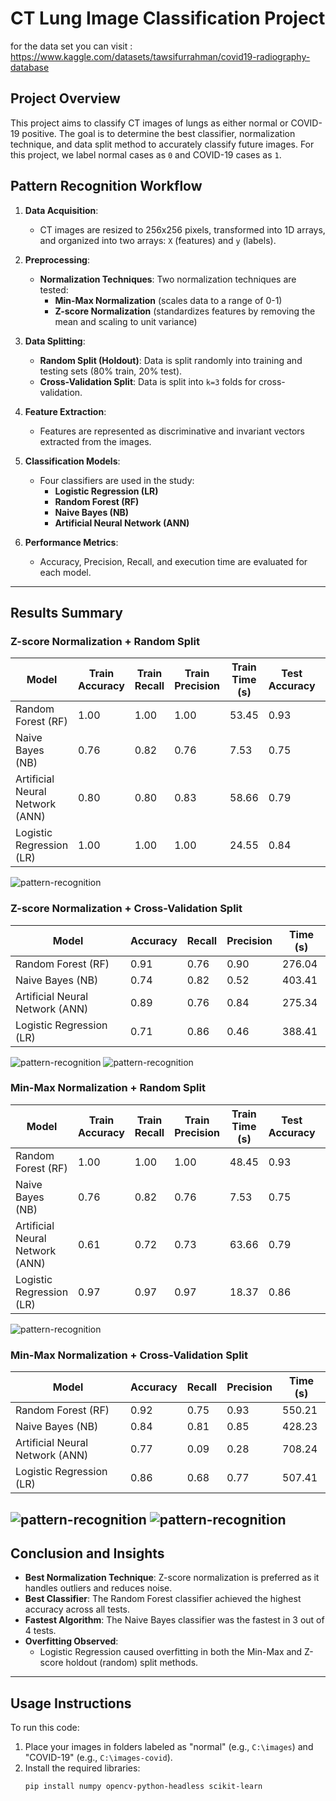 # CT Lung Image Classification Project
for the data set you can visit : https://www.kaggle.com/datasets/tawsifurrahman/covid19-radiography-database

## Project Overview
This project aims to classify CT images of lungs as either normal or COVID-19 positive. The goal is to determine the best classifier, normalization technique, and data split method to accurately classify future images. For this project, we label normal cases as `0` and COVID-19 cases as `1`.

## Pattern Recognition Workflow

1. **Data Acquisition**:
   - CT images are resized to 256x256 pixels, transformed into 1D arrays, and organized into two arrays: `X` (features) and `y` (labels).
   
2. **Preprocessing**:
   - **Normalization Techniques**: Two normalization techniques are tested:
     - **Min-Max Normalization** (scales data to a range of 0-1)
     - **Z-score Normalization** (standardizes features by removing the mean and scaling to unit variance)

3. **Data Splitting**:
   - **Random Split (Holdout)**: Data is split randomly into training and testing sets (80% train, 20% test).
   - **Cross-Validation Split**: Data is split into `k=3` folds for cross-validation.

4. **Feature Extraction**:
   - Features are represented as discriminative and invariant vectors extracted from the images.

5. **Classification Models**:
   - Four classifiers are used in the study:
     - **Logistic Regression (LR)**
     - **Random Forest (RF)**
     - **Naive Bayes (NB)**
     - **Artificial Neural Network (ANN)**

6. **Performance Metrics**:
   - Accuracy, Precision, Recall, and execution time are evaluated for each model.

---

## Results Summary

### Z-score Normalization + Random Split

| Model      | Train Accuracy | Train Recall | Train Precision | Train Time (s) | Test Accuracy | Test Recall | Test Precision | Test Time (s) |
|------------|----------------|--------------|-----------------|----------------|---------------|-------------|----------------|---------------|
| Random Forest (RF) | 1.00           | 1.00         | 1.00            | 53.45          | 0.93          | 0.93         | 0.93           | 1.99          |
| Naive Bayes (NB)   | 0.76           | 0.82         | 0.76            | 7.53           | 0.75          | 0.75         | 0.82           | 2.25          |
| Artificial Neural Network (ANN) | 0.80           | 0.80         | 0.83            | 58.66          | 0.79          | 0.79         | 0.84           | 6.81          |
| Logistic Regression (LR) | 1.00           | 1.00         | 1.00            | 24.55          | 0.84          | 0.84         | 0.88           | 1.79          |

![pattern-recognition](https://github.com/adham-labeb/pattern-recognition-techniques-to-diagnosis-COVID-19-patients-/blob/main/Algorithm%20name%20%20Z-score%20normalization%20%2B%20random%20split.png)
### Z-score Normalization + Cross-Validation Split

| Model      | Accuracy | Recall  | Precision | Time (s) |
|------------|----------|---------|-----------|----------|
| Random Forest (RF) | 0.91     | 0.76    | 0.90      | 276.04   |
| Naive Bayes (NB)   | 0.74     | 0.82    | 0.52      | 403.41   |
| Artificial Neural Network (ANN) | 0.89     | 0.76    | 0.84      | 275.34   |
| Logistic Regression (LR) | 0.71     | 0.86    | 0.46      | 388.41   |

![pattern-recognition](https://github.com/adham-labeb/pattern-recognition-techniques-to-diagnosis-COVID-19-patients-/blob/main/Algorithm%20name%20%20Z-score%20normalization%20%2B%20Cross%20validation%20split.png)
![pattern-recognition](https://github.com/adham-labeb/pattern-recognition-techniques-to-diagnosis-COVID-19-patients-/blob/main/Algorithm%20name%20%20Z-score%20normalization%20%2B%20Cross%20validation%20split%202.png)
### Min-Max Normalization + Random Split

| Model      | Train Accuracy | Train Recall | Train Precision | Train Time (s) | Test Accuracy | Test Recall | Test Precision | Test Time (s) |
|------------|----------------|--------------|-----------------|----------------|---------------|-------------|----------------|---------------|
| Random Forest (RF) | 1.00           | 1.00         | 1.00            | 48.45          | 0.93          | 0.93         | 0.93           | 1.99          |
| Naive Bayes (NB)   | 0.76           | 0.82         | 0.76            | 7.53           | 0.75          | 0.75         | 0.82           | 2.25          |
| Artificial Neural Network (ANN) | 0.61           | 0.72         | 0.73            | 63.66          | 0.79          | 0.79         | 0.84           | 6.81          |
| Logistic Regression (LR) | 0.97           | 0.97         | 0.97            | 18.37          | 0.86          | 0.86         | 0.88           | 1.62          |

![pattern-recognition](https://github.com/adham-labeb/pattern-recognition-techniques-to-diagnosis-COVID-19-patients-/blob/main/Algorithm%20name%20%20min%20-%20max%20normalization%20%2B%20random%20split%20.png)
### Min-Max Normalization + Cross-Validation Split

| Model      | Accuracy | Recall  | Precision | Time (s) |
|------------|----------|---------|-----------|----------|
| Random Forest (RF) | 0.92     | 0.75    | 0.93      | 550.21   |
| Naive Bayes (NB)   | 0.84     | 0.81    | 0.85      | 428.23   |
| Artificial Neural Network (ANN) | 0.77     | 0.09    | 0.28      | 708.24   |
| Logistic Regression (LR) | 0.86     | 0.68    | 0.77      | 507.41   |

![pattern-recognition](https://github.com/adham-labeb/pattern-recognition-techniques-to-diagnosis-COVID-19-patients-/blob/main/Algorithm%20name%20%20min%20max%20normalization%20%2B%20Cross%20validation%20split.png)
![pattern-recognition](https://github.com/adham-labeb/pattern-recognition-techniques-to-diagnosis-COVID-19-patients-/blob/main/Algorithm%20name%20%20min%20max%20normalization%20%2B%20Cross%20validation%20split%202.png)
---

## Conclusion and Insights

- **Best Normalization Technique**: Z-score normalization is preferred as it handles outliers and reduces noise.
- **Best Classifier**: The Random Forest classifier achieved the highest accuracy across all tests.
- **Fastest Algorithm**: The Naive Bayes classifier was the fastest in 3 out of 4 tests.
- **Overfitting Observed**:
  - Logistic Regression caused overfitting in both the Min-Max and Z-score holdout (random) split methods.

---

## Usage Instructions

To run this code:

1. Place your images in folders labeled as "normal" (e.g., `C:\images`) and "COVID-19" (e.g., `C:\images-covid`).
2. Install the required libraries:
   ```bash
   pip install numpy opencv-python-headless scikit-learn
